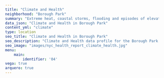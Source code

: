 ```yaml
---
title: "Climate and Health"
neighborhood: "Borough Park"
summary: "Extreme heat, coastal storms, flooding and episodes of elevated ozone are climate-related hazards that may increase with climate change and have important public health impacts in New York City. Extreme weather can cause power outages, which also threaten public health. This report provides neighborhood indicators of climate-related hazards, vulnerability and health impacts."
data_json: "Climate and Health in Borough Park"
content_yml: "climate"
type: location
seo_title: "Climate and Health in Borough Park"
seo_description: "Climate and Health data profile for the Borough Park neighborhood of NYC."
seo_image: "images/nyc_health_report_climate_health.jpg"
menu:
    main:
        identifier: '04'
vega: true
arquero: true
---
```


